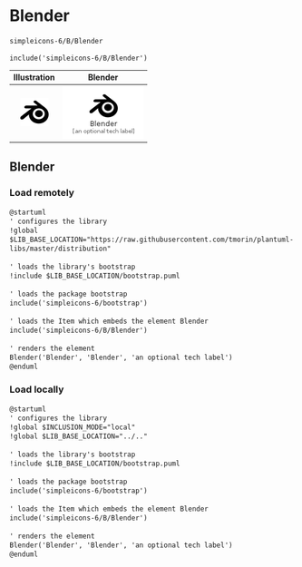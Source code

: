 # Blender


```text
simpleicons-6/B/Blender
```

```text
include('simpleicons-6/B/Blender')
```



| Illustration | Blender |
| :---: | :---: |
| ![illustration for Illustration](../../simpleicons-6/B/Blender.png) | ![illustration for Blender](../../simpleicons-6/B/Blender.Local.png) |




## Blender

### Load remotely
```plantuml
@startuml
' configures the library
!global $LIB_BASE_LOCATION="https://raw.githubusercontent.com/tmorin/plantuml-libs/master/distribution"

' loads the library's bootstrap
!include $LIB_BASE_LOCATION/bootstrap.puml

' loads the package bootstrap
include('simpleicons-6/bootstrap')

' loads the Item which embeds the element Blender
include('simpleicons-6/B/Blender')

' renders the element
Blender('Blender', 'Blender', 'an optional tech label')
@enduml
```

### Load locally
```plantuml
@startuml
' configures the library
!global $INCLUSION_MODE="local"
!global $LIB_BASE_LOCATION="../.."

' loads the library's bootstrap
!include $LIB_BASE_LOCATION/bootstrap.puml

' loads the package bootstrap
include('simpleicons-6/bootstrap')

' loads the Item which embeds the element Blender
include('simpleicons-6/B/Blender')

' renders the element
Blender('Blender', 'Blender', 'an optional tech label')
@enduml
```

